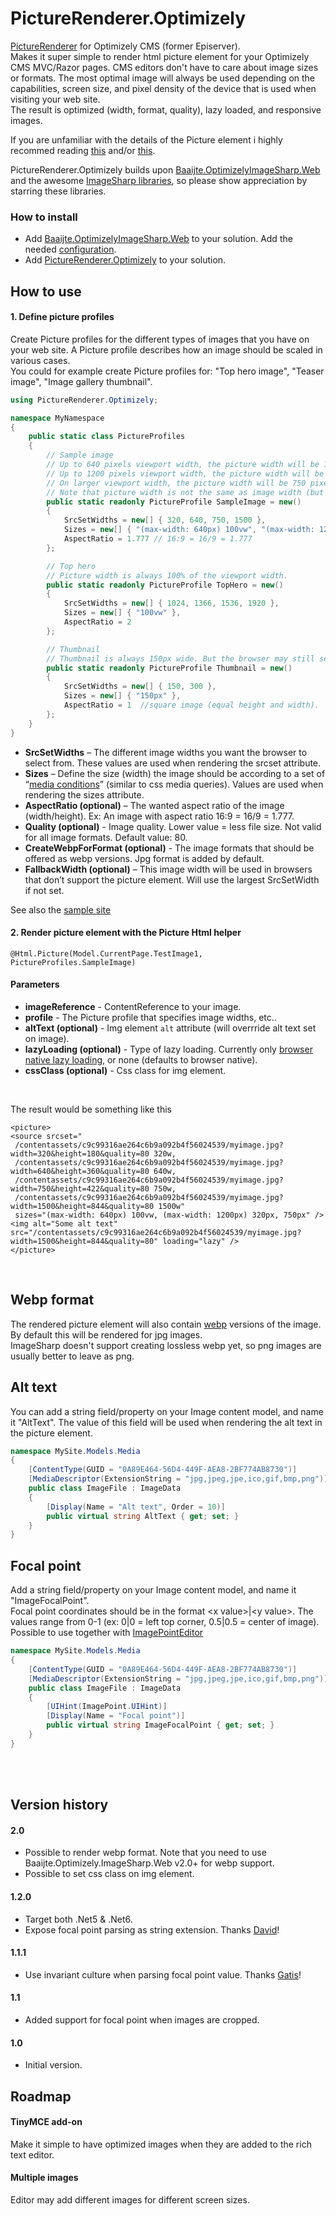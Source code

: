 # PictureRenderer.Optimizely
[PictureRenderer](https://github.com/ErikHen/PictureRenderer) for Optimizely CMS (former Episerver).<br>
Makes it super simple to render html picture element for your Optimizely CMS MVC/Razor pages. 
CMS editors don't have to care about image sizes or formats. 
The most optimal image will always be used depending on the capabilities, screen size, and pixel density of the device that is used when visiting your web site.
<br>
The result is optimized (width, format, quality), lazy loaded, and responsive images.

If you are unfamiliar with the details of the Picture element i highly recommed reading
 [this](https://webdesign.tutsplus.com/tutorials/quick-tip-how-to-use-html5-picture-for-responsive-images--cms-21015) and/or [this](https://www.smashingmagazine.com/2014/05/responsive-images-done-right-guide-picture-srcset/).

PictureRenderer.Optimizely builds upon [Baaijte.OptimizelyImageSharp.Web](https://github.com/vnbaaij/Baaijte.Optimizely.ImageSharp.Web)
 and the awesome [ImageSharp libraries](https://github.com/SixLabors/ImageSharp), so please show appreciation by starring these libraries.

### How to install
* Add [Baaijte.OptimizelyImageSharp.Web](https://nuget.optimizely.com/package/?id=Baaijte.Optimizely.ImageSharp.Web) to your solution. Add the needed [configuration](https://github.com/vnbaaij/Baaijte.Optimizely.ImageSharp.Web#setup-and-configuration).
* Add [PictureRenderer.Optimizely](https://nuget.optimizely.com/package/?id=PictureRenderer.Optimizely) to your solution.

## How to use

#### 1. Define picture profiles
Create Picture profiles for the different types of images that you have on your web site. A Picture profile describes how an image should be scaled in various cases. <br>
You could for example create Picture profiles for: "Top hero image", "Teaser image", "Image gallery thumbnail".
````C#
using PictureRenderer.Optimizely;

namespace MyNamespace
{
    public static class PictureProfiles
    {
        // Sample image
        // Up to 640 pixels viewport width, the picture width will be 100% of the viewport minus 40 pixels.
        // Up to 1200 pixels viewport width, the picture width will be 320 pixels.
        // On larger viewport width, the picture width will be 750 pixels.
        // Note that picture width is not the same as image width (but it can be, on screens with a "device pixel ratio" of 1).
        public static readonly PictureProfile SampleImage = new()
        {
            SrcSetWidths = new[] { 320, 640, 750, 1500 },
            Sizes = new[] { "(max-width: 640px) 100vw", "(max-width: 1200px) 320px", "750px" },
            AspectRatio = 1.777 // 16:9 = 16/9 = 1.777
        };

        // Top hero
        // Picture width is always 100% of the viewport width.
        public static readonly PictureProfile TopHero = new()
        {
            SrcSetWidths = new[] { 1024, 1366, 1536, 1920 },
            Sizes = new[] { "100vw" },
            AspectRatio = 2
        };

        // Thumbnail
        // Thumbnail is always 150px wide. But the browser may still select the 300px image for a high resolution screen (e.g. mobile or tablet screens).
        public static readonly PictureProfile Thumbnail = new()
        {
            SrcSetWidths = new[] { 150, 300 },
            Sizes = new[] { "150px" },
            AspectRatio = 1  //square image (equal height and width).
        };
    }
}
````
* **SrcSetWidths** – The different image widths you want the browser to select from. These values are used when rendering the srcset attribute.
* **Sizes** – Define the size (width) the image should be according to a set of “[media conditions](https://developer.mozilla.org/en-US/docs/Learn/HTML/Multimedia_and_embedding/Responsive_images)” (similar to css media queries). Values are used when rendering the sizes attribute.
* **AspectRatio (optional)** – The wanted aspect ratio of the image (width/height). Ex: An image with aspect ratio 16:9 = 16/9 = 1.777.
* **Quality (optional)** - Image quality. Lower value = less file size. Not valid for all image formats. Default value: 80.
* **CreateWebpForFormat (optional)** - The image formats that should be offered as webp versions. Jpg format is added by default.
* **FallbackWidth (optional)** – This image width will be used in browsers that don’t support the picture element. Will use the largest SrcSetWidth if not set.

See also the [sample site](https://github.com/ErikHen/PictureRenderer.Samples/tree/main/OptimizelyCMS)


#### 2. Render picture element with the Picture Html helper 

```@Html.Picture(Model.CurrentPage.TestImage1, PictureProfiles.SampleImage)```
#### Parameters
* **imageReference** - ContentReference to your image.
* **profile** - The Picture profile that specifies image widths, etc..
* **altText (optional)** - Img element `alt` attribute (will overrride alt text set on image).
* **lazyLoading (optional)** - Type of lazy loading. Currently only [browser native lazy loading](https://developer.mozilla.org/en-US/docs/Web/Performance/Lazy_loading#images_and_iframes), or none (defaults to browser native).
* **cssClass (optional)** - Css class for img element. 
<br>

The result would be something like this
```xhtml
<picture>
<source srcset="
 /contentassets/c9c99316ae264c6b9a092b4f56024539/myimage.jpg?width=320&height=180&quality=80 320w,
 /contentassets/c9c99316ae264c6b9a092b4f56024539/myimage.jpg?width=640&height=360&quality=80 640w,
 /contentassets/c9c99316ae264c6b9a092b4f56024539/myimage.jpg?width=750&height=422&quality=80 750w,
 /contentassets/c9c99316ae264c6b9a092b4f56024539/myimage.jpg?width=1500&height=844&quality=80 1500w"
 sizes="(max-width: 640px) 100vw, (max-width: 1200px) 320px, 750px" />
<img alt="Some alt text" src="/contentassets/c9c99316ae264c6b9a092b4f56024539/myimage.jpg?width=1500&height=844&quality=80" loading="lazy" />
</picture>
```
<br>

## Webp format
The rendered picture element will also contain [webp](https://developers.google.com/speed/webp/) versions of the image. By default this will be rendered for jpg images. <br>
ImageSharp doesn't support creating lossless webp yet, so png images are usually better to leave as png. 

## Alt text
You can add a string field/property on your Image content model, and name it "AltText". The value of this field will be used when rendering the alt text in the picture element.
```c#
namespace MySite.Models.Media
{
    [ContentType(GUID = "0A89E464-56D4-449F-AEA8-2BF774AB8730")]
    [MediaDescriptor(ExtensionString = "jpg,jpeg,jpe,ico,gif,bmp,png")]
    public class ImageFile : ImageData 
    {
        [Display(Name = "Alt text", Order = 10)]
        public virtual string AltText { get; set; }
    }
}
```
## Focal point
Add a string field/property on your Image content model, and name it "ImageFocalPoint". 
<br>Focal point coordinates should be in the format &lt;x value&gt;|&lt;y value&gt;. The values range from 0-1 (ex:
0|0 = left top corner, 0.5|0.5 = center of image).
<br>Possible to use together with [ImagePointEditor](https://github.com/ErikHen/ImagePointEditor)
```c#
namespace MySite.Models.Media
{
    [ContentType(GUID = "0A89E464-56D4-449F-AEA8-2BF774AB8730")]
    [MediaDescriptor(ExtensionString = "jpg,jpeg,jpe,ico,gif,bmp,png")]
    public class ImageFile : ImageData 
    {
        [UIHint(ImagePoint.UIHint)]
        [Display(Name = "Focal point")]
        public virtual string ImageFocalPoint { get; set; }
    }
}
```
<br><br>
## Version history
#### 2.0
- Possible to render webp format. Note that you need to use Baaijte.Optimizely.ImageSharp.Web v2.0+ for webp support.
- Possible to set css class on img element.
#### 1.2.0
- Target both .Net5 & .Net6.
- Expose focal point parsing as string extension.
Thanks [David](https://github.com/ddprince-yaksa)!
#### 1.1.1
- Use invariant culture when parsing focal point value. Thanks [Gatis](https://github.com/gatisb)!
#### 1.1
- Added support for focal point when images are cropped. 
#### 1.0
- Initial version. 
## Roadmap
#### TinyMCE add-on
Make it simple to have optimized images when they are added to the rich text editor. 
#### Multiple images
Editor may add different images for different screen sizes.


